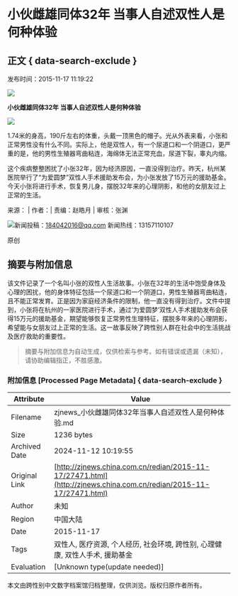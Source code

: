 # 小伙雌雄同体32年 当事人自述双性人是何种体验

## 正文 { data-search-exclude }


发布时间：2015-11-17 11:19:22

![](http://zjnews.china.com.cn/d/file/redian/2015-11-17/379a9f9227e8e0ad40e56519d86238b9.jpg)

**小伙雌雄同体32年 当事人自述双性人是何种体验**

![](http://zjnews.china.com.cn/d/file/redian/2015-11-17/80670fb2769d85748f88374667b5e294.jpg)

1.74米的身高，190斤左右的体重，头戴一顶黑色的帽子。光从外表来看，小张和正常男性没有什么不同。实际上，他是双性人，有一个尿道口和一个阴道口，更严重的是，他的男性生殖器弯曲粘连，海绵体无法正常充血，尿道下裂，睾丸内缩。

这个疾病整整困扰了小张32年，因为经济原因，一直没得到治疗。昨天，杭州某医院举行了“为爱圆梦”双性人手术援助发布会，为小张发放了15万元的援助基金。今天小张将进行手术，恢复男儿身，摆脱32年来的心理阴影，和他的女朋友过上正常的生活。

来源： | 作者：| 责编：赵皓月 | 审核：张渊

![](http://zjnews.china.com.cn/d/file/p/2019-08-13/756fb5b5bef87c246ea46862afa90408.png)新闻投稿：184042016@qq.com 新闻热线：13157110107

原创
<!-- tcd_original_link http://zjnews.china.com.cn/redian/2015-11-17/27471.html -->
## 摘要与附加信息

<!-- tcd_abstract -->
该文件记录了一个名叫小张的双性人生活故事。小张在32年的生活中饱受身体及心理的困扰，他的身体特征包括一个尿道口和一个阴道口，男性生殖器弯曲粘连，且不能正常发育。正是因为家庭经济条件的限制，他一直没有得到治疗。文件中提到，小张将在杭州的一家医院进行手术，通过‘为爱圆梦’双性人手术援助发布会获得15万元的援助基金，期望能够恢复正常男性生理特征，摆脱多年来的心理阴影，希望能与女朋友过上正常的生活。这一故事反映了跨性别人群在社会中的生活挑战及医疗救助的重要性。
<!-- tcd_abstract_end -->

> 摘要与附加信息为自动生成，仅供检索与参考。如有错误或遗漏（未知），请协助编辑指正，不胜感激。

### 附加信息 [Processed Page Metadata] { data-search-exclude }

| Attribute       | Value                                  |
|-----------------|----------------------------------------|
| Filename        | zjnews_小伙雌雄同体32年当事人自述双性人是何种体验.md                             |
| Size            | 1236 bytes                           |
| Archived Date   | 2024-11-12 10:19:55                             |
| Original Link   | [http://zjnews.china.com.cn/redian/2015-11-17/27471.html](http://zjnews.china.com.cn/redian/2015-11-17/27471.html)                       |
| Author          | 未知                               |
| Region          | 中国大陆                               |
| Date            | 2015-11-17                                 |
| Tags            | 双性人, 医疗资源, 个人经历, 社会环境, 跨性别, 心理健康, 双性人手术, 援助基金                                 |
| Evaluation            | [Unknown type(update needed)]                                 |
<!-- tcd_table_end -->

本文由跨性别中文数字档案馆归档整理，仅供浏览。版权归原作者所有。

